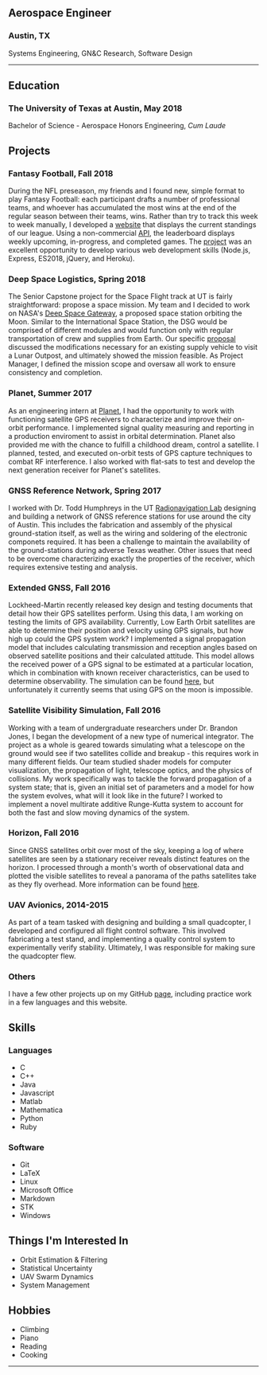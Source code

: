 ## Aerospace Engineer
### Austin, TX 
Systems Engineering, GN&C Research, Software Design
- - -
## Education
### The University of Texas at Austin, May 2018
Bachelor of Science - Aerospace Honors Engineering, *Cum Laude*

## Projects

### Fantasy Football, Fall 2018
During the NFL preseason, my friends and I found new, simple format to play Fantasy Football: each participant drafts a number of professional teams, and whoever has accumulated the most wins at the end of the regular season between their teams, wins. Rather than try to track this week to week manually, I developed a [website](http://fantasy.cullenself.com) that displays the current standings of our league. Using a non-commercial [API](https://mysportsfeeds.com), the leaderboard displays weekly upcoming, in-progress, and completed games. The [project](https://github.com/cullenself/fantasy) was an excellent opportunity to develop various web development skills (Node.js, Express, ES2018, jQuery, and Heroku).

### Deep Space Logistics, Spring 2018
The Senior Capstone project for the Space Flight track at UT is fairly straightforward: propose a space mission. My team and I decided to work on NASA's [Deep Space Gateway](https://www.nasa.gov/feature/nasa-s-lunar-outpost-will-extend-human-presence-in-deep-space), a proposed space station orbiting the Moon. Similar to the International Space Station, the DSG would be comprised of different modules and would function only with regular transportation of crew and supplies from Earth. Our specific [proposal](https://drive.google.com/file/d/1cC2hivAT0b312ZdwN0qMnaD2OqQOKGOT/view?usp=sharing) discussed the modifications necessary for an existing supply vehicle to visit a Lunar Outpost, and ultimately showed the mission feasible. As Project Manager, I defined the mission scope and oversaw all work to ensure consistency and completion.

### Planet, Summer 2017
As an engineering intern at [Planet](https://www.planet.com), I had the opportunity to work with functioning satellite GPS receivers to characterize and improve their on-orbit performance. I implemented signal quality measuring and reporting in a production enviroment to assist in orbital determination. Planet also provided me with the chance to fulfill a childhood dream, control a satellite. I planned, tested, and executed on-orbit tests of GPS capture techniques to combat RF interference. I also worked with flat-sats to test and develop the next generation receiver for Planet's satellites.

### GNSS Reference Network, Spring 2017 
I worked with Dr. Todd Humphreys in the UT [Radionavigation Lab](https://rnl.ae.utexas.edu/) designing and building a network of GNSS reference stations for use around the city of Austin. This includes the fabrication and assembly of the physical ground-station itself, as well as the wiring and soldering of the electronic componets required. It has been a challenge to maintain the availability of the ground-stations during adverse Texas weather. Other issues that need to be overcome characterizing exactly the properties of the receiver, which requires extensive testing and analysis.

### Extended GNSS, Fall 2016
Lockheed-Martin recently released key design and testing documents that detail how their GPS satellites perform. Using this data, I am working on testing the limits of GPS availability. Currently, Low Earth Orbit satellites are able to determine their position and velocity using GPS signals, but how high up could the GPS system work? I implemented a signal propagation model that includes calculating transmission and reception angles based on observed satellite positions and their calculated attitude. This model allows the received power of a GPS signal to be estimated at a particular location, which in combination with known receiver characteristics, can be used to determine observability. The simulation can be found [here](https://github.com/cullenself/ExtendedGNSS), but unfortunately it currently seems that using GPS on the moon is impossible.

### Satellite Visibility Simulation, Fall 2016
Working with a team of undergraduate researchers under Dr. Brandon Jones, I began the development of a new type of numerical integrator. The project as a whole is geared towards simulating what a telescope on the ground would see if two satellites collide and breakup - this requires work in many different fields. Our team studied shader models for computer visualization, the propagation of light, telescope optics, and the physics of collisions. My work specifically was to tackle the forward propagation of a system state; that is, given an initial set of parameters and a model for how the system evolves, what will it look like in the future? I worked to implement a novel multirate additive Runge-Kutta system to account for both the fast and slow moving dynamics of the system.

### Horizon, Fall 2016
Since GNSS satellites orbit over most of the sky, keeping a log of where satellites are seen by a stationary receiver reveals distinct features on the horizon. I processed through a month's worth of observational data and plotted the visible satellites to reveal a panorama of the paths satellites take as they fly overhead. More information can be found [here](http://github.com/cullenself/horizon).

### UAV Avionics, 2014-2015
As part of a team tasked with designing and building a small quadcopter, I developed and configured all flight control software. This involved fabricating a test stand, and implementing a quality control system to experimentally verify stability. Ultimately, I was responsible for making sure the quadcopter flew.

### Others
I have a few other projects up on my GitHub [page](http://github.com/cullenself), including practice work in a few languages and this website.

## Skills
### Languages
- C
- C++
- Java
- Javascript
- Matlab
- Mathematica
- Python
- Ruby

### Software
- Git
- LaTeX
- Linux
- Microsoft Office
- Markdown
- STK
- Windows

## Things I'm Interested In
- Orbit Estimation & Filtering
- Statistical Uncertainty
- UAV Swarm Dynamics
- System Management

## Hobbies
- Climbing
- Piano 
- Reading
- Cooking

- - -
